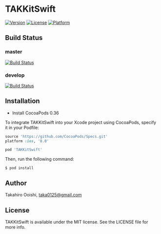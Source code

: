 # TAKKitSwift

[![Version](https://img.shields.io/cocoapods/v/TAKKitSwift.svg?style=flat)](http://cocoadocs.org/docsets/TAKKitSwift)
[![License](https://img.shields.io/cocoapods/l/TAKKitSwift.svg?style=flat)](http://cocoadocs.org/docsets/TAKKitSwift)
[![Platform](https://img.shields.io/cocoapods/p/TAKKitSwift.svg?style=flat)](http://cocoadocs.org/docsets/TAKKitSwift)

## Build Status

### master
[![Build Status](https://travis-ci.org/taka0125/TAKKitSwift.svg?branch=master)](https://travis-ci.org/taka0125/TAKKitSwift)

### develop
[![Build Status](https://travis-ci.org/taka0125/TAKKitSwift.svg?branch=develop)](https://travis-ci.org/taka0125/TAKKitSwift)

## Installation

- Install CocoaPods 0.36

To integrate TAKKitSwift into your Xcode project using CocoaPods, specify it in your Podfile:

```ruby
source 'https://github.com/CocoaPods/Specs.git'
platform :ios, '8.0'

pod 'TAKKitSwift'
```

Then, run the following command:

```console
$ pod install
```

## Author

Takahiro Ooishi, taka0125@gmail.com

## License

TAKKitSwift is available under the MIT license. See the LICENSE file for more info.
